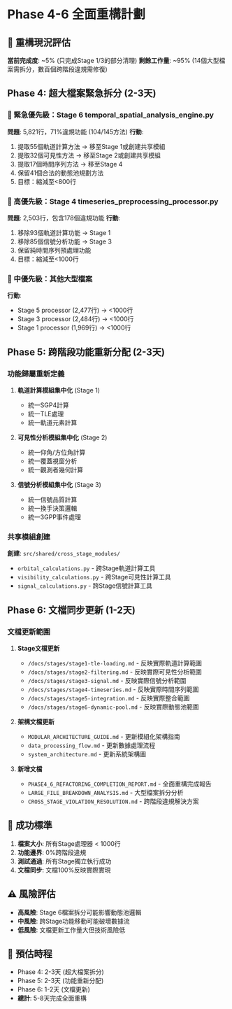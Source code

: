 # Phase 4-6 全面重構計劃

## 🚨 重構現況評估
**當前完成度**: ~5% (只完成Stage 1/3的部分清理)
**剩餘工作量**: ~95% (14個大型檔案需拆分，數百個跨階段違規需修復)

## Phase 4: 超大檔案緊急拆分 (2-3天)

### 🥇 緊急優先級：Stage 6 temporal_spatial_analysis_engine.py
**問題**: 5,821行，71%違規功能 (104/145方法)
**行動**:
1. 提取55個軌道計算方法 → 移至Stage 1或創建共享模組
2. 提取32個可見性方法 → 移至Stage 2或創建共享模組  
3. 提取17個時間序列方法 → 移至Stage 4
4. 保留41個合法的動態池規劃方法
5. 目標：縮減至<800行

### 🥈 高優先級：Stage 4 timeseries_preprocessing_processor.py  
**問題**: 2,503行，包含178個違規功能
**行動**:
1. 移除93個軌道計算功能 → Stage 1
2. 移除85個信號分析功能 → Stage 3
3. 保留純時間序列預處理功能
4. 目標：縮減至<1000行

### 🥉 中優先級：其他大型檔案
**行動**:
- Stage 5 processor (2,477行) → <1000行
- Stage 3 processor (2,484行) → <1000行  
- Stage 1 processor (1,969行) → <1000行

## Phase 5: 跨階段功能重新分配 (2-3天)

### 功能歸屬重新定義
1. **軌道計算模組集中化** (Stage 1)
   - 統一SGP4計算
   - 統一TLE處理
   - 統一軌道元素計算

2. **可見性分析模組集中化** (Stage 2)
   - 統一仰角/方位角計算
   - 統一覆蓋視窗分析
   - 統一觀測者幾何計算

3. **信號分析模組集中化** (Stage 3)
   - 統一信號品質計算
   - 統一換手決策邏輯
   - 統一3GPP事件處理

### 共享模組創建
**創建**: `src/shared/cross_stage_modules/`
- `orbital_calculations.py` - 跨Stage軌道計算工具
- `visibility_calculations.py` - 跨Stage可見性計算工具
- `signal_calculations.py` - 跨Stage信號計算工具

## Phase 6: 文檔同步更新 (1-2天)

### 文檔更新範圍
1. **Stage文檔更新**
   - `/docs/stages/stage1-tle-loading.md` - 反映實際軌道計算範圍
   - `/docs/stages/stage2-filtering.md` - 反映實際可見性分析範圍
   - `/docs/stages/stage3-signal.md` - 反映實際信號分析範圍
   - `/docs/stages/stage4-timeseries.md` - 反映實際時間序列範圍
   - `/docs/stages/stage5-integration.md` - 反映實際整合範圍
   - `/docs/stages/stage6-dynamic-pool.md` - 反映實際動態池範圍

2. **架構文檔更新**
   - `MODULAR_ARCHITECTURE_GUIDE.md` - 更新模組化架構指南
   - `data_processing_flow.md` - 更新數據處理流程
   - `system_architecture.md` - 更新系統架構圖

3. **新增文檔**
   - `PHASE4_6_REFACTORING_COMPLETION_REPORT.md` - 全面重構完成報告
   - `LARGE_FILE_BREAKDOWN_ANALYSIS.md` - 大型檔案拆分分析
   - `CROSS_STAGE_VIOLATION_RESOLUTION.md` - 跨階段違規解決方案

## 🎯 成功標準
1. **檔案大小**: 所有Stage處理器 < 1000行
2. **功能邊界**: 0%跨階段違規
3. **測試通過**: 所有Stage獨立執行成功
4. **文檔同步**: 文檔100%反映實際實現

## ⚠️ 風險評估
- **高風險**: Stage 6檔案拆分可能影響動態池邏輯
- **中風險**: 跨Stage功能移動可能破壞數據流  
- **低風險**: 文檔更新工作量大但技術風險低

## 📅 預估時程
- Phase 4: 2-3天 (超大檔案拆分)
- Phase 5: 2-3天 (功能重新分配)  
- Phase 6: 1-2天 (文檔更新)
- **總計**: 5-8天完成全面重構